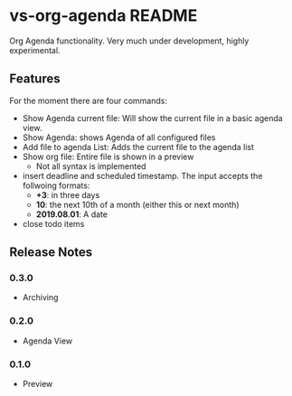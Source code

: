 # vs-org-agenda README

Org Agenda functionality. Very much under development, highly experimental.

## Features

For the moment there are four commands:
- Show Agenda current file: Will show the current file in a basic agenda view.
- Show Agenda: shows Agenda of all configured files
- Add file to agenda List: Adds the current file to the agenda list
- Show org file: Entire file is shown in a preview
    - Not all syntax is implemented
- insert deadline and scheduled timestamp. The input accepts the follwoing formats:
    - **+3**: in three days
    - **10**: the next 10th of a month (either this or next month)
    - **2019.08.01**: A date
- close todo items
## Release Notes

### 0.3.0

- Archiving


### 0.2.0 
- Agenda View

### 0.1.0 
- Preview
